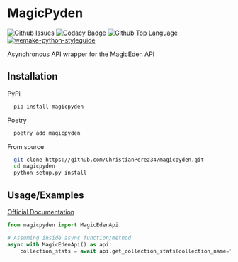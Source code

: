 # MagicPyden

[![Github Issues](https://img.shields.io/github/issues/ChristianPerez34/magicpyden?logo=github&style=for-the-badge)](https://github.com/ChristianPerez34/magicpyden/issues)
[![Codacy Badge](https://img.shields.io/codacy/grade/12257657689e48369b7e91b215dcb14a?logo=codacy&style=for-the-badge)](https://www.codacy.com/gh/ChristianPerez34/magicpyden/dashboard?utm_source=github.com&amp;utm_medium=referral&amp;utm_content=ChristianPerez34/magicpyden&amp;utm_campaign=Badge_Grade)
[![Github Top Language](https://img.shields.io/github/languages/top/Stonks-Luma-Liberty/Crepitus?logo=python&style=for-the-badge)](https://www.python.org)
[![wemake-python-styleguide](https://img.shields.io/badge/style-wemake-000000.svg?style=for-the-badge)](https://github.com/wemake-services/wemake-python-styleguide)

Asynchronous API wrapper for the MagicEden API

## Installation

PyPi

```bash
  pip install magicpyden
```

Poetry

```bash
  poetry add magicpyden
```

From source

```bash
  git clone https://github.com/ChristianPerez34/magicpyden.git
  cd magicpyden
  python setup.py install
```

## Usage/Examples

[Official Documentation](https://api.magiceden.dev)

```python
from magicpyden import MagicEdenApi

# Assuming inside async function/method
async with MagicEdenApi() as api:
    collection_stats = await api.get_collection_stats(collection_name="degods")
```
